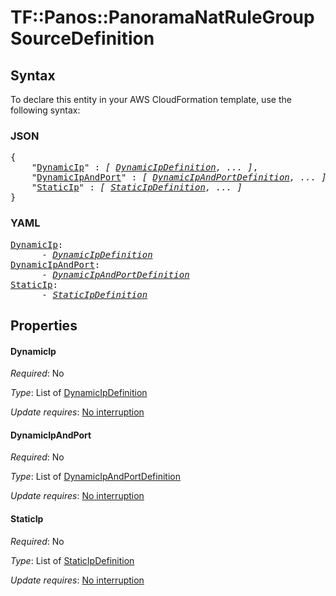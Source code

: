 # TF::Panos::PanoramaNatRuleGroup SourceDefinition

## Syntax

To declare this entity in your AWS CloudFormation template, use the following syntax:

### JSON

<pre>
{
    "<a href="#dynamicip" title="DynamicIp">DynamicIp</a>" : <i>[ <a href="dynamicipdefinition.md">DynamicIpDefinition</a>, ... ]</i>,
    "<a href="#dynamicipandport" title="DynamicIpAndPort">DynamicIpAndPort</a>" : <i>[ <a href="dynamicipandportdefinition.md">DynamicIpAndPortDefinition</a>, ... ]</i>,
    "<a href="#staticip" title="StaticIp">StaticIp</a>" : <i>[ <a href="staticipdefinition.md">StaticIpDefinition</a>, ... ]</i>
}
</pre>

### YAML

<pre>
<a href="#dynamicip" title="DynamicIp">DynamicIp</a>: <i>
      - <a href="dynamicipdefinition.md">DynamicIpDefinition</a></i>
<a href="#dynamicipandport" title="DynamicIpAndPort">DynamicIpAndPort</a>: <i>
      - <a href="dynamicipandportdefinition.md">DynamicIpAndPortDefinition</a></i>
<a href="#staticip" title="StaticIp">StaticIp</a>: <i>
      - <a href="staticipdefinition.md">StaticIpDefinition</a></i>
</pre>

## Properties

#### DynamicIp

_Required_: No

_Type_: List of <a href="dynamicipdefinition.md">DynamicIpDefinition</a>

_Update requires_: [No interruption](https://docs.aws.amazon.com/AWSCloudFormation/latest/UserGuide/using-cfn-updating-stacks-update-behaviors.html#update-no-interrupt)

#### DynamicIpAndPort

_Required_: No

_Type_: List of <a href="dynamicipandportdefinition.md">DynamicIpAndPortDefinition</a>

_Update requires_: [No interruption](https://docs.aws.amazon.com/AWSCloudFormation/latest/UserGuide/using-cfn-updating-stacks-update-behaviors.html#update-no-interrupt)

#### StaticIp

_Required_: No

_Type_: List of <a href="staticipdefinition.md">StaticIpDefinition</a>

_Update requires_: [No interruption](https://docs.aws.amazon.com/AWSCloudFormation/latest/UserGuide/using-cfn-updating-stacks-update-behaviors.html#update-no-interrupt)

